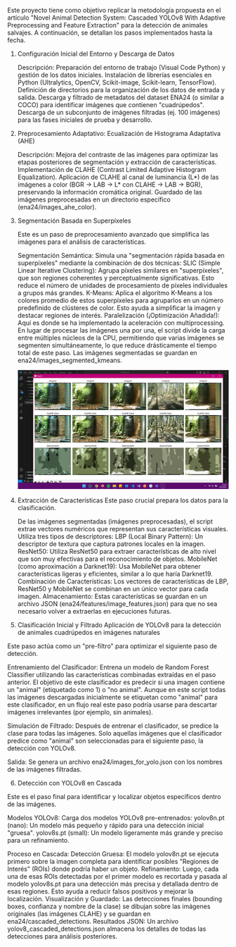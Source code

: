Este proyecto tiene como objetivo replicar la metodología propuesta en el artículo "Novel Animal Detection System: Cascaded YOLOv8 With Adaptive Preprocessing and Feature Extraction" para la detección de animales salvajes. A continuación, se detallan los pasos implementados hasta la fecha.

1. Configuración Inicial del Entorno y Descarga de Datos

    Descripción: Preparación del entorno de trabajo (Visual Code Python) y gestión de los datos iniciales.
        Instalación de librerías esenciales en Python (Ultralytics, OpenCV, Scikit-image, Scikit-learn, TensorFlow).
        Definición de directorios para la organización de los datos de entrada y salida.
        Descarga y filtrado de metadatos del dataset ENA24 (o similar a COCO) para identificar imágenes que contienen "cuadrúpedos".
        Descarga de un subconjunto de imágenes filtradas (ej. 100 imágenes) para las fases iniciales de prueba y desarrollo.

2. Preprocesamiento Adaptativo: Ecualización de Histograma Adaptativa (AHE)

    Descripción: Mejora del contraste de las imágenes para optimizar las etapas posteriores de segmentación y extracción de características.
        Implementación de CLAHE (Contrast Limited Adaptive Histogram Equalization).
        Aplicación de CLAHE al canal de luminancia (L*) de las imágenes a color (BGR -> LAB -> L* con CLAHE -> LAB -> BGR), preservando la información cromática original.
        Guardado de las imágenes preprocesadas en un directorio específico (ena24/images_ahe_color).

3. Segmentación Basada en Superpíxeles

    Este es un paso de preprocesamiento avanzado que simplifica las imágenes para el análisis de características.

   Segmentación Semántica: Simula una "segmentación rápida basada en superpíxeles" mediante la combinación de dos técnicas:
            SLIC (Simple Linear Iterative Clustering): Agrupa píxeles similares en "superpíxeles", que son regiones coherentes y perceptualmente significativas. Esto reduce el número de unidades de procesamiento de píxeles individuales a grupos más grandes.
            K-Means: Aplica el algoritmo K-Means a los colores promedio de estos superpíxeles para agruparlos en un número predefinido de clústeres de color. Esto ayuda a simplificar la imagen y destacar regiones de interés.
            Paralelización (¡Optimización Añadida!): Aquí es donde se ha implementado la aceleración con multiprocessing. En lugar de procesar las imágenes una por una, el script divide la carga entre múltiples núcleos de la CPU, permitiendo que varias imágenes se segmenten simultáneamente, lo que reduce drásticamente el tiempo total de este paso.
   Las imágenes segmentadas se guardan en ena24/images_segmented_kmeans.

     <p align="center">
    <img src="evidencias/Plan1.png" alt="Mostrando algunas imágenes para comparación (Original, CLAHE, Segmentada)" width="700"/>
    </p>

4. Extracción de Características
   Este paso crucial prepara los datos para la clasificación.

   De las imágenes segmentadas (imágenes preprocesadas), el script extrae vectores numéricos que representan sus características visuales. Utiliza tres tipos de descriptores:
        LBP (Local Binary Pattern): Un descriptor de textura que captura patrones locales en la imagen.
        ResNet50: Utiliza ResNet50 para extraer características de alto nivel que son muy efectivas para el reconocimiento de objetos.
        MobileNet (como aproximación a Darknet19): Usa MobileNet para obtener características ligeras y eficientes, similar a lo que haría Darknet19.
    Combinación de Características: Los vectores de características de LBP, ResNet50 y MobileNet se combinan en un único vector para cada imagen.
    Almacenamiento: Estas características se guardan en un archivo JSON (ena24/features/image_features.json) para que no sea necesario volver a extraerlas en ejecuciones futuras.

5. Clasificación Inicial y Filtrado
                                                               Aplicación de YOLOv8 para la detección de animales cuadrúpedos en imágenes naturales

Este paso actúa como un "pre-filtro" para optimizar el siguiente paso de detección.

Entrenamiento del Clasificador: Entrena un modelo de Random Forest Classifier utilizando las características combinadas extraídas en el paso anterior. El objetivo de este clasificador es predecir si una imagen contiene un "animal" (etiquetado como 1) o "no animal". Aunque en este script todas las imágenes descargadas inicialmente se etiquetan como "animal" para este clasificador, en un flujo real este paso podría usarse para descartar imágenes irrelevantes (por ejemplo, sin animales).

Simulación de Filtrado: Después de entrenar el clasificador, se predice la clase para todas las imágenes. Solo aquellas imágenes que el clasificador predice como "animal" son seleccionadas para el siguiente paso, la detección con YOLOv8.

 Salida: Se genera un archivo ena24/images_for_yolo.json con los nombres de las imágenes filtradas.

 6. Detección con YOLOv8 en Cascada

Este es el paso final para identificar y localizar objetos específicos dentro de las imágenes.

Modelos YOLOv8: Carga dos modelos YOLOv8 pre-entrenados:
        yolov8n.pt (nano): Un modelo más pequeño y rápido para una detección inicial "gruesa".
        yolov8s.pt (small): Un modelo ligeramente más grande y preciso para un refinamiento.

Proceso en Cascada:
        Detección Gruesa: El modelo yolov8n.pt se ejecuta primero sobre la imagen completa para identificar posibles "Regiones de Interés" (ROIs) donde podría haber un objeto.
        Refinamiento: Luego, cada una de esas ROIs detectadas por el primer modelo es recortada y pasada al modelo yolov8s.pt para una detección más precisa y detallada dentro de esas regiones. Esto ayuda a reducir falsos positivos y mejorar la localización.
    Visualización y Guardado: Las detecciones finales (bounding boxes, confianza y nombre de la clase) se dibujan sobre las imágenes originales (las imágenes CLAHE) y se guardan en ena24/cascaded_detections.
    Resultados JSON: Un archivo yolov8_cascaded_detections.json almacena los detalles de todas las detecciones para análisis posteriores.
   
   
    
